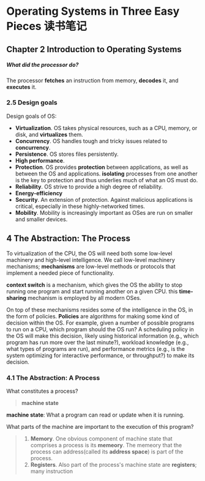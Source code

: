 # Operating Systems in Three Easy Pieces 读书笔记

## Chapter 2 Introduction to Operating Systems
##### What did the processor do?
The processor **fetches** an instruction from memory, **decodes** it, and **executes** it.

### 2.5 Design goals
Design goals of OS:
- **Virtualization**. OS takes physical resources, such as a CPU, memory, or disk, and **virtualizes** them.
- **Concurrency**. OS handles tough and tricky issues related to **concurrency**.
- **Persistence**. OS stores files persistently.
- **High performance**. 
- **Protection**. OS provides **protection** between applications, as well as between the OS and applications. **isolating** processes from one another is the key to protection and thus underlies much of what an OS must do.
- **Reliability**. OS strive to provide a high degree of reliability.
- **Energy-efficiency** 
- **Security**. An extension of protection. Against malicious applications is critical, especially in these highly-networked times.
- **Mobility**. Mobility is increasingly important as OSes are run on smaller and smaller
devices.

## 4 The Abstraction: The Process 
To virtualization of the CPU, the OS will need both some low-level machinery and high-level intelligence. We call low-level machinery mechanisms; **mechanisms** are low-level methods or protocols that implement a needed piece of functionality.

**context switch** is a mechanism, which gives the OS the ability to stop running one program and start running another on a given CPU. this **time-sharing** mechanism is employed by all modern OSes.

On top of these mechanisms resides some of the intelligence in the OS, in the form of policies. **Policies** are algorithms for making some kind of decision within the OS. For example, given a number of possible programs to run on a CPU, which program should the OS run? A scheduling policy in the OS will make this decision, likely using historical information (e.g., which program has run more over the last minute?),
workload knowledge (e.g., what types of programs are run), and performance metrics (e.g., is the system optimizing for interactive performance,
or throughput?) to make its decision.

### 4.1 The Abstraction: A Process
What constitutes a process?
>**machine state**

**machine state**: What a program can read or update when it is running.

What parts of the machine are important to the execution of this program?
>1. **Memory**. One obvious component of machine state that comprises a process is its **memeory**. The memeory that the process can address(called its **address space**) is part 
of the process.
>2. **Registers**. Also part of the process's machine state are **registers**; many instruction

